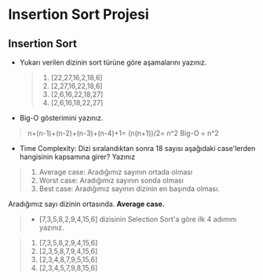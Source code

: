 # Insertion Sort Projesi
## Insertion Sort
- Yukarı verilen dizinin sort türüne göre aşamalarını yazınız.

   > 1. [22,27,16,2,18,6]
   > 2. [2,27,16,22,18,6]
   > 3. [2,6,16,22,18,27]
   > 4. [2,6,16,18,22,27]

- Big-O gösterimini yazınız.

> n+(n-1)+(n-2)+(n-3)+(n-4)+1= (n(n+1))/2= n^2 Big-O = n^2

- Time Complexity: Dizi sıralandıktan sonra 18 sayısı aşağıdaki case'lerden hangisinin kapsamına girer? Yazınız
>    1. Average case: Aradığımız sayının ortada olması
>    2. Worst case: Aradığımız sayının sonda olması
>    3. Best case: Aradığımız sayının dizinin en başında olması.

Aradığımız sayı dizinin ortasında. **Average case.**

> - [7,3,5,8,2,9,4,15,6] dizisinin Selection Sort'a göre ilk 4 adımını yazınız.

>    1. [7,3,5,8,2,9,4,15,6]
>    2. [2,3,5,8,7,9,4,15,6]
>    3. [2,3,4,8,7,9,5,15,6]
>    4. [2,3,4,5,7,9,8,15,6]
